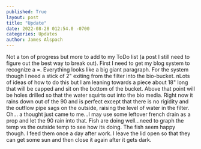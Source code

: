 ```yaml
---
published: True
layout: post
title: "Update"
date: 2022-08-28 012:54.0 -0700
categories: Updates
author: James Alspach
---
```

Not a ton of progress but more to add to my ToDo list (a post I still need to figure out the best way to break out).
First I need to get my blog system to recognize a <cr><lf>=. Everything looks like a big giant paragraph.
For the system though I need a stick of 2" exiting from the filter into the bio-bucket. nLots of ideas of how to do this but I am leaning towards a piece about 18" long that will be capped and sit on the bottom of the bucket. Above that point will be holes drilled so that the water squirts out into the bio media. Right now it rains down out of the 90 and is perfect except that there is no rigidity and the outflow pipe sags on the outside, raising the level of water in the filter. Oh... a thought just came to me...I may use some leftover french drain as a prop and let the 90 rain into that.
Fish are doing well...need to graph the temp vs the outside temp to see how its doing. The fish seem happy though. I feed them once a day after work. I leave the lid open so that they can get some sun and then close it again after it gets dark.